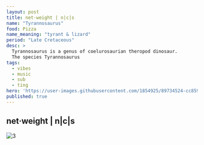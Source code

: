 ```yaml
---
layout: post
title: net·weight | n|c|s
name: "Tyrannosaurus"
food: Pizza
name_meaning: "tyrant & lizard"
period: "Late Cretaceous"
desc: >
  Tyrannosaurus is a genus of coelurosaurian theropod dinosaur.
  The species Tyrannosaurus
tags:
  - vibes
  - music
  - sub
  - ting
hero: 'https://user-images.githubusercontent.com/1854925/89734524-cc859200-da86-11ea-82a7-54bd8baf716d.png'
published: true
---
```

## net·weight | n|c|s
![3](https://user-images.githubusercontent.com/1854925/89734010-87139580-da83-11ea-9e4b-24b68da10c10.gif)
